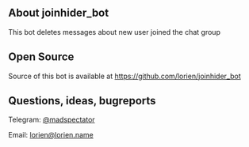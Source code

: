 ## About joinhider_bot

This bot deletes messages about new user joined the chat group

## Open Source

Source of this bot is available at https://github.com/lorien/joinhider_bot

## Questions, ideas, bugreports

Telegram: [@madspectator](https://t.me/madspectator)

Email: lorien@lorien.name
